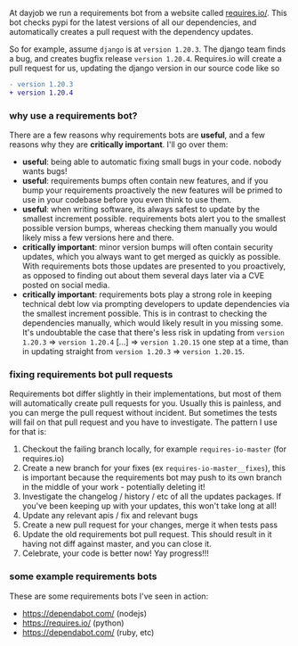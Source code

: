 At dayjob we run a requirements bot from a website called [requires.io/](http://requires.io/). This bot checks pypi for the latest versions of all our dependencies, and automatically creates a pull request with the dependency updates.

So for example, assume `django` is at `version 1.20.3`. The django team finds a bug, and creates bugfix release `version 1.20.4`. Requires.io will create a pull request for us, updating the django version in our source code like so

```diff
- version 1.20.3
+ version 1.20.4
```

### why use a requirements bot?

There are a few reasons why requirements bots are **useful**, and a few reasons why they are **critically important**. I'll go over them:

- **useful**: being able to automatic fixing small bugs in your code. nobody wants bugs!
- **useful**: requirements bumps often contain new features, and if you bump your requirements proactively the new features will be primed to use in your codebase before you even think to use them.
- **useful**: when writing software, its always safest to update by the smallest increment possible. requirements bots alert you to the smallest possible version bumps, whereas checking them manually you would likely miss a few versions here and there.
- **critically important**: minor version bumps will often contain security updates, which you always want to get merged as quickly as possible. With requirements bots those updates are presented to you proactively, as opposed to finding out about them several days later via a CVE posted on social media.
- **critically important**: requirements bots play a strong role in keeping technical debt low via prompting developers to update dependencies via the smallest increment possible. This is in contrast to checking the dependencies manually, which would likely result in you missing some. It's undoubtable the case that there's less risk in updating from `version 1.20.3` => `version 1.20.4` [...] => `version 1.20.15` one step at a time, than in updating straight from `version 1.20.3` => `version 1.20.15`.

### fixing requirements bot pull requests

Requirements bot differ slightly in their implementations, but most of them will automatically create pull requests for you. Usually this is painless, and you can merge the pull request without incident. But sometimes the tests will fail on that pull request and you have to investigate. The pattern I use for that is:

1.  Checkout the failing branch locally, for example `requires-io-master` (for requires.io)
1.  Create a new branch for your fixes (ex `requires-io-master__fixes`), this is important because the requirements bot may push to its own branch in the middle of your work - potentially deleting it!
1.  Investigate the changelog / history / etc of all the updates packages. If you've been keeping up with your updates, this won't take long at all!
1.  Update any relevant apis / fix and relevant bugs
1.  Create a new pull request for your changes, merge it when tests pass
1.  Update the old requirements bot pull request. This should result in it having not diff against master, and you can close it.
1.  Celebrate, your code is better now! Yay progress!!!

### some example requirements bots

These are some requirements bots I've seen in action:

- https://dependabot.com/ (nodejs)
- https://requires.io/ (python)
- https://dependabot.com/ (ruby, etc)
